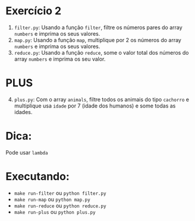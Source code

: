 # Exercício 2

1) `filter.py`: Usando a função `filter`, filtre os números pares do array `numbers` e imprima os seus valores.
2) `map.py`: Usando a função `map`, multiplique por 2 os números do array `numbers` e imprima os seus valores.
3) `reduce.py`: Usando a função `reduce`, some o valor total dos números do array `numbers` e imprima os seu valor.

# PLUS
4) `plus.py`: Com o array `animals`, filtre todos os animais do tipo `cachorro` e multiplique usa `idade` por 7 (idade dos humanos)
e some todas as idades.

# Dica:
 Pode usar `lambda`

# Executando:

- `make run-filter` ou `python filter.py`
- `make run-map` ou `python map.py`
- `make run-reduce` ou `python reduce.py`
- `make run-plus` ou `python plus.py`